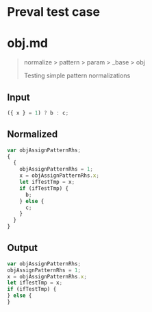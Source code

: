 # Preval test case

# obj.md

> normalize > pattern > param > _base > obj
>
> Testing simple pattern normalizations

## Input

`````js filename=intro
({ x } = 1) ? b : c;
`````

## Normalized

`````js filename=intro
var objAssignPatternRhs;
{
  {
    objAssignPatternRhs = 1;
    x = objAssignPatternRhs.x;
    let ifTestTmp = x;
    if (ifTestTmp) {
      b;
    } else {
      c;
    }
  }
}
`````

## Output

`````js filename=intro
var objAssignPatternRhs;
objAssignPatternRhs = 1;
x = objAssignPatternRhs.x;
let ifTestTmp = x;
if (ifTestTmp) {
} else {
}
`````

